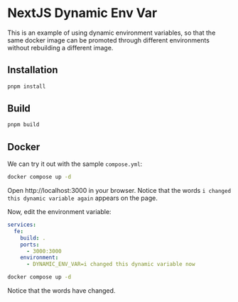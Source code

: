# NextJS Dynamic Env Var

This is an example of using dynamic environment variables, so that the same docker image can be promoted through different environments without rebuilding a different image.

## Installation

```bash
pnpm install
```

## Build

```bash
pnpm build
```

## Docker

We can try it out with the sample `compose.yml`:

```bash
docker compose up -d
```

Open http://localhost:3000 in your browser. Notice that the words `i changed this dynamic variable again` appears on the page.

Now, edit the environment variable:

```yml
services:
  fe:
    build: .
    ports:
      - 3000:3000
    environment:
      - DYNAMIC_ENV_VAR=i changed this dynamic variable now
```

```bash
docker compose up -d
```

Notice that the words have changed.
